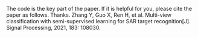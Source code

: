 The code is the key part of the paper. If it is helpful for you, please cite the paper as follows. Thanks.
Zhang Y, Guo X, Ren H, et al. Multi-view classification with semi-supervised learning for SAR target recognition[J]. Signal Processing, 2021, 183: 108030.
